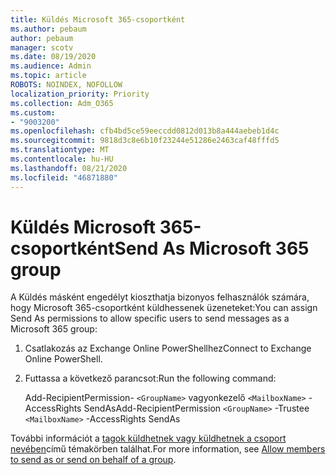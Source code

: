 ```yaml
---
title: Küldés Microsoft 365-csoportként
ms.author: pebaum
author: pebaum
manager: scotv
ms.date: 08/19/2020
ms.audience: Admin
ms.topic: article
ROBOTS: NOINDEX, NOFOLLOW
localization_priority: Priority
ms.collection: Adm_O365
ms.custom:
- "9003200"
ms.openlocfilehash: cfb4bd5ce59eeccdd0812d013b8a444aebeb1d4c
ms.sourcegitcommit: 9818d3c8e6b10f23244e51286e2463caf48fffd5
ms.translationtype: MT
ms.contentlocale: hu-HU
ms.lasthandoff: 08/21/2020
ms.locfileid: "46871880"
---
```

# <a name="send-as-microsoft-365-group"></a><span data-ttu-id="410f3-102">Küldés Microsoft 365-csoportként</span><span class="sxs-lookup"><span data-stu-id="410f3-102">Send As Microsoft 365 group</span></span>

<span data-ttu-id="410f3-103">A Küldés másként engedélyt kioszthatja bizonyos felhasználók számára, hogy Microsoft 365-csoportként küldhessenek üzeneteket:</span><span class="sxs-lookup"><span data-stu-id="410f3-103">You can assign Send As permissions to allow specific users to send messages as a Microsoft 365 group:</span></span>  

1. <span data-ttu-id="410f3-104">Csatlakozás az Exchange Online PowerShellhez</span><span class="sxs-lookup"><span data-stu-id="410f3-104">Connect to Exchange Online PowerShell.</span></span>  

2. <span data-ttu-id="410f3-105">Futtassa a következő parancsot:</span><span class="sxs-lookup"><span data-stu-id="410f3-105">Run the following command:</span></span>  

    <span data-ttu-id="410f3-106">Add-RecipientPermission- `<GroupName>` vagyonkezelő `<MailboxName>` -AccessRights SendAs</span><span class="sxs-lookup"><span data-stu-id="410f3-106">Add-RecipientPermission `<GroupName>` -Trustee `<MailboxName>` -AccessRights SendAs</span></span>

<span data-ttu-id="410f3-107">További információt a [tagok küldhetnek vagy küldhetnek a csoport nevében](https://docs.microsoft.com/microsoft-365/admin/create-groups/allow-members-to-send-as-or-send-on-behalf-of-group?view=o365-worldwide)című témakörben találhat.</span><span class="sxs-lookup"><span data-stu-id="410f3-107">For more information, see [Allow members to send as or send on behalf of a group](https://docs.microsoft.com/microsoft-365/admin/create-groups/allow-members-to-send-as-or-send-on-behalf-of-group?view=o365-worldwide).</span></span>